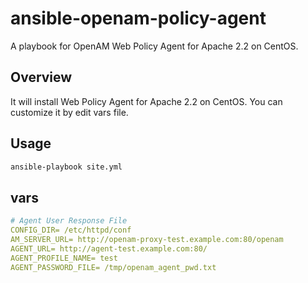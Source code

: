 ansible-openam-policy-agent
===========================

A playbook for OpenAM Web Policy Agent for Apache 2.2 on CentOS.

## Overview

It will install Web Policy Agent for Apache 2.2 on CentOS. You can customize it by edit vars file.

## Usage

```bash
ansible-playbook site.yml
```

## vars

```vars/main.yml
# Agent User Response File
CONFIG_DIR= /etc/httpd/conf
AM_SERVER_URL= http://openam-proxy-test.example.com:80/openam
AGENT_URL= http://agent-test.example.com:80/
AGENT_PROFILE_NAME= test
AGENT_PASSWORD_FILE= /tmp/openam_agent_pwd.txt
```
